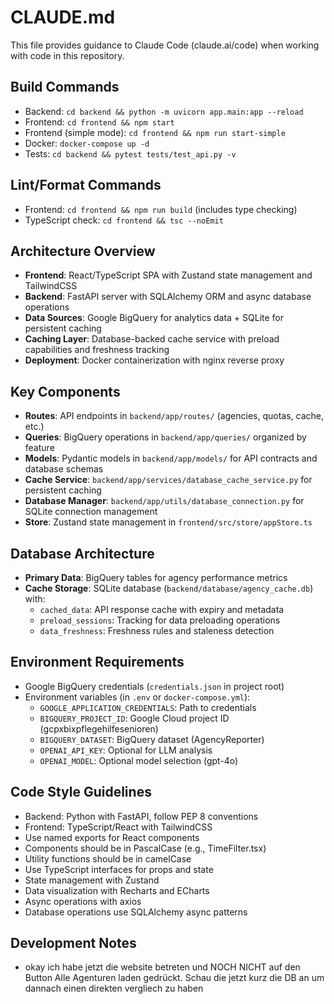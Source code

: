 # CLAUDE.md

This file provides guidance to Claude Code (claude.ai/code) when working with code in this repository.

## Build Commands
- Backend: `cd backend && python -m uvicorn app.main:app --reload`
- Frontend: `cd frontend && npm start`
- Frontend (simple mode): `cd frontend && npm run start-simple`
- Docker: `docker-compose up -d`
- Tests: `cd backend && pytest tests/test_api.py -v`

## Lint/Format Commands
- Frontend: `cd frontend && npm run build` (includes type checking)
- TypeScript check: `cd frontend && tsc --noEmit`

## Architecture Overview
- **Frontend**: React/TypeScript SPA with Zustand state management and TailwindCSS
- **Backend**: FastAPI server with SQLAlchemy ORM and async database operations
- **Data Sources**: Google BigQuery for analytics data + SQLite for persistent caching
- **Caching Layer**: Database-backed cache service with preload capabilities and freshness tracking
- **Deployment**: Docker containerization with nginx reverse proxy

## Key Components
- **Routes**: API endpoints in `backend/app/routes/` (agencies, quotas, cache, etc.)
- **Queries**: BigQuery operations in `backend/app/queries/` organized by feature
- **Models**: Pydantic models in `backend/app/models/` for API contracts and database schemas
- **Cache Service**: `backend/app/services/database_cache_service.py` for persistent caching
- **Database Manager**: `backend/app/utils/database_connection.py` for SQLite connection management
- **Store**: Zustand state management in `frontend/src/store/appStore.ts`

## Database Architecture
- **Primary Data**: BigQuery tables for agency performance metrics
- **Cache Storage**: SQLite database (`backend/database/agency_cache.db`) with:
  - `cached_data`: API response cache with expiry and metadata
  - `preload_sessions`: Tracking for data preloading operations
  - `data_freshness`: Freshness rules and staleness detection

## Environment Requirements
- Google BigQuery credentials (`credentials.json` in project root)
- Environment variables (in `.env` or `docker-compose.yml`):
  - `GOOGLE_APPLICATION_CREDENTIALS`: Path to credentials
  - `BIGQUERY_PROJECT_ID`: Google Cloud project ID (gcpxbixpflegehilfesenioren)
  - `BIGQUERY_DATASET`: BigQuery dataset (AgencyReporter)
  - `OPENAI_API_KEY`: Optional for LLM analysis
  - `OPENAI_MODEL`: Optional model selection (gpt-4o)

## Code Style Guidelines
- Backend: Python with FastAPI, follow PEP 8 conventions
- Frontend: TypeScript/React with TailwindCSS
- Use named exports for React components
- Components should be in PascalCase (e.g., TimeFilter.tsx)
- Utility functions should be in camelCase
- Use TypeScript interfaces for props and state
- State management with Zustand
- Data visualization with Recharts and ECharts
- Async operations with axios
- Database operations use SQLAlchemy async patterns

## Development Notes
- okay ich habe jetzt die website betreten und NOCH NICHT auf den Button Alle Agenturen laden gedrückt. Schau die jetzt kurz die DB an um dannach einen direkten vergliech zu haben